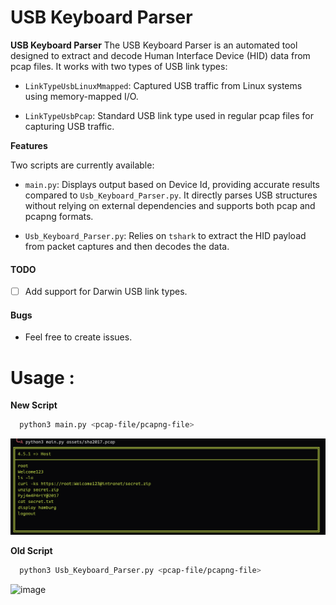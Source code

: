 # USB Keyboard Parser

**USB Keyboard Parser** The USB Keyboard Parser is an automated tool designed to extract and decode Human Interface Device (HID) data from pcap files. It works with two types of USB link types:

- `LinkTypeUsbLinuxMmapped`: Captured USB traffic from Linux systems using memory-mapped I/O.

- `LinkTypeUsbPcap`: Standard USB link type used in regular pcap files for capturing USB traffic.

**Features** 

Two scripts are currently available:

- `main.py`: Displays output based on Device Id, providing accurate results compared to `Usb_Keyboard_Parser.py`. It directly parses USB structures without relying on external dependencies and supports both pcap and pcapng formats.

- `Usb_Keyboard_Parser.py`: Relies on `tshark` to extract the HID payload from packet captures and then decodes the data.

    
#### TODO

- [ ] Add support for Darwin USB link types.

#### Bugs 

- Feel free to create issues.

# Usage :

**New Script**

```bash
  python3 main.py <pcap-file/pcapng-file>
```

![alt text](assets/img/image.png)

**Old Script**

```bash
  python3 Usb_Keyboard_Parser.py <pcap-file/pcapng-file>
```


![image](https://user-images.githubusercontent.com/89577007/236658068-01990364-e717-4a37-9893-9594910c7ee0.png)
